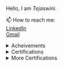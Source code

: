 Hello, I am *Tejaswini*.

📫 How to reach me: <br>
[LinkedIn](https://www.linkedin.com/in/kummari-tejaswini/)<br>
[Gmail](<tejaswinikummari01@gmail.com>)



<details>
<summary> Acheivements </summary>
| Acheivement | Proof/Document | Description |
|:---|:---|:---|
| Best Paper Award | [Research Paper](https://drive.google.com/file/d/1w1r1vpOI5K8JFichh0RqqAh3cnVZVk0W/view?usp=drive_link) | Lead, Participated and Won the Award for our Research work on "*Handwritten Alphanumeric Character Recognition using Jetson Nano*" |
| Merit Certificate | [Heartfulness Essay](https://drive.google.com/file/d/1vHOnWQkC9jDyQIvw39HhMYlihpKtFfCW/view?usp=sharing) | Participated and Won Merit Certificate in National Essay Writing Competitiion - UG - English Category |
</details>
<details>
<summary> Certifications </summary>
| Title | Desc |
|---|--- |
|[Scrum Fundamentals Certified](https://drive.google.com/file/d/1MhbSqLC3TnJsA9l3ynDvFjdNjIJ8IaBE/view?usp=sharing) | Learnt the what's and how's about Scrum Methodology |
|[]()||
</details>
<details>
<summary> More Certifications </summary>  
| Title | Desc|
|---| ---|
| | |

</details>

